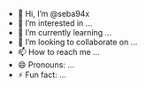 - 👋 Hi, I’m @seba94x
- 👀 I’m interested in ...
- 🌱 I’m currently learning ...
- 💞️ I’m looking to collaborate on ...
- 📫 How to reach me ...
- 😄 Pronouns: ...
- ⚡ Fun fact: ...

<!---
seba94x/seba94x is a ✨ special ✨ repository because its `README.md` (this file) appears on your GitHub profile.
You can click the Preview link to take a look at your changes.
--->
